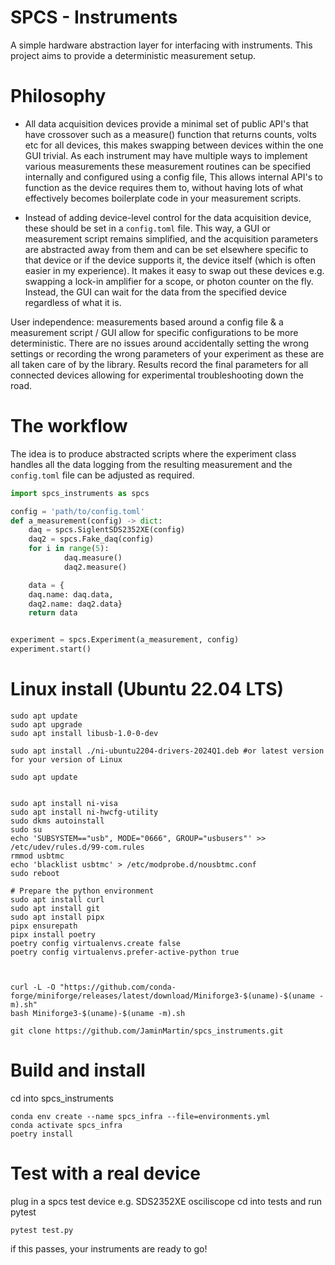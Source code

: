 # SPCS - Instruments

A simple hardware abstraction layer for interfacing with instruments. This project aims to provide a deterministic measurement setup.

# Philosophy
- All data acquisition devices provide a minimal set of public API's that have crossover such as a measure() function that returns counts, volts etc for all devices, this makes swapping between devices within the one GUI trivial. As each instrument may have multiple ways to implement various measurements these measurement routines can be specified internally and configured using a config file, This allows internal API's to function as the device requires them to, without having lots of what effectively becomes boilerplate code in your measurement scripts. 

- Instead of adding device-level control for the data acquisition device, these should be set in a `config.toml` file. This way, a GUI or measurement script remains simplified, and the acquisition parameters are abstracted away from them and can be set elsewhere specific to that device or if the device supports it, the device itself (which is often easier in my experience). It makes it easy to swap out these devices e.g. swapping a lock-in amplifier for a scope, or photon counter on the fly. Instead, the GUI can wait for the data from the specified device regardless of what it is.

User independence: measurements based around a config file & a measurement script / GUI allow for specific configurations to be more deterministic. There are no issues around accidentally setting the wrong settings or recording the wrong parameters of your experiment as these are all taken care of by the library. Results record the final parameters for all connected devices allowing for experimental troubleshooting down the road. 

# The workflow
The idea is to produce abstracted scripts where the experiment class handles all the data logging from the resulting measurement and the `config.toml` file can be adjusted as required. 
```py
import spcs_instruments as spcs 

config = 'path/to/config.toml'
def a_measurement(config) -> dict:
    daq = spcs.SiglentSDS2352XE(config)
    daq2 = spcs.Fake_daq(config)
    for i in range(5):
            daq.measure()
            daq2.measure()

    data = {
    daq.name: daq.data,
    daq2.name: daq2.data}
    return data


experiment = spcs.Experiment(a_measurement, config)
experiment.start()

```

# Linux install (Ubuntu 22.04 LTS)
```
sudo apt update
sudo apt upgrade
sudo apt install libusb-1.0-0-dev

sudo apt install ./ni-ubuntu2204-drivers-2024Q1.deb #or latest version for your version of Linux
 
sudo apt update
  

sudo apt install ni-visa
sudo apt install ni-hwcfg-utility
sudo dkms autoinstall
sudo su
echo 'SUBSYSTEM=="usb", MODE="0666", GROUP="usbusers"' >> /etc/udev/rules.d/99-com.rules
rmmod usbtmc
echo 'blacklist usbtmc' > /etc/modprobe.d/nousbtmc.conf
sudo reboot

# Prepare the python environment 
sudo apt install curl
sudo apt install git
sudo apt install pipx
pipx ensurepath
pipx install poetry
poetry config virtualenvs.create false
poetry config virtualenvs.prefer-active-python true



curl -L -O "https://github.com/conda-forge/miniforge/releases/latest/download/Miniforge3-$(uname)-$(uname -m).sh"
bash Miniforge3-$(uname)-$(uname -m).sh

git clone https://github.com/JaminMartin/spcs_instruments.git
```

# Build and install 
cd into spcs_instruments
```
conda env create --name spcs_infra --file=environments.yml 
conda activate spcs_infra
poetry install
```

# Test with a real device
plug in a spcs test device e.g. SDS2352XE osciliscope 
cd into tests and run pytest 

```
pytest test.py
```

if this passes, your instruments are ready to go!
